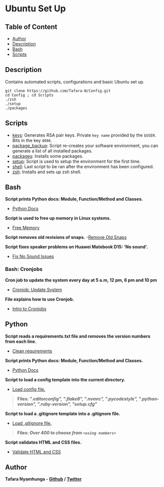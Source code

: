 # Ubuntu Set Up

## Table of Content
- [Author](#author)
- [Description](#description)
- [Bash](#bash)
- [Scripts](#scripts)

## Description

Contains automated scripts, configurations and basic Ubuntu set up.

```shell
git clone https://github.com/Tafara-N/Config.git
cd Config ; cd Scripts
./zsh
./setup
./packages
```

## Scripts

- [keys](keys): Generates RSA pair keys. Private `key name` provided by the `$USER`. Bits in the key `4096`.
- [package_backup](package_backup): Script re-creates your software environment, you can generate a list of all installed packages.
- [packages](packages): Installs some packages.
- [setup](setup): Script is used to setup the environment for the first time.
- [shell](shell): Last script to be ran after the environment has been configured.
- [zsh](zsh): Installs and sets up zsh shell.

## Bash

**Script prints Python docs: Module, Function/Method and Classes.**
- [Python Docs](Bash/documentation.sh)

**Script is used to free up memory in Linux systems.**
- [Free Memory](Bash/free_memory.sh)

**Script removes old revisions of snaps.**
-[Remove Old Snaps](Bash/old_snaps.sh)

**Script fixes speaker problems on Huawei Matebook D15: 'No sound'.**
- [Fix No Sound Issues](Bash/speakers.sh)

### Bash: Cronjobs

**Cron job to update the system every day at 5 a.m, 12 pm, 6 pm and 10 pm**

- [Cronjob: Update System](Bash/Cronjobs/update.sh)

**File explains how to use Cronjob.**

- [Intro to Cronjobs](Bash/Cronjobs/explanations.sh)

## Python

**Script reads a requirements.txt file and removes the version numbers from each line.**

- [Clean requirements](Python/clean_requirements.py)

**Script prints Python docs: Module, Function/Method and Classes.**

- [Python Docs](Python/documentation.py)

**Script to load a config template into the current directory.**

- [Load config file.](Python/load_config.py)

> **Files: *".editorconfig", ".flake8", ".nvmrc", ".pycodestyle", ".python-version", ".ruby-version", "setup.cfg"***

**Script to load a .gitignore template into a .gitignore file.**

- [Load .gitignore file.](Python/load_gitignore.py)

> **Files: *Over 400 to choose from `<using numbers>`***

**Script validates HTML and CSS files.**

- [Validate HTML and CSS](Python/w3c_validator.py)

## Author

**Tafara Nyamhunga  - [Github](https://github.com/tafara-n) / [Twitter](https://twitter.com/tafaranyamhunga)**
